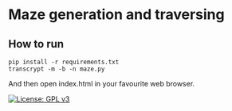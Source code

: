 # Maze generation and traversing

## How to run
    pip install -r requirements.txt
    transcrypt -m -b -n maze.py
    
And then open index.html in your favourite web browser.

[![License: GPL v3](https://img.shields.io/badge/License-GPLv3-blue.svg)](https://www.gnu.org/licenses/gpl-3.0)